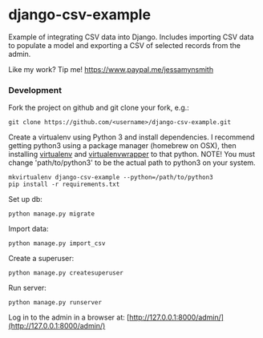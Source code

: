 # django-csv-example

Example of integrating CSV data into Django. Includes importing CSV data to populate a model and exporting a CSV of selected records from the admin.


Like my work? Tip me! https://www.paypal.me/jessamynsmith


### Development

Fork the project on github and git clone your fork, e.g.:

    git clone https://github.com/<username>/django-csv-example.git

Create a virtualenv using Python 3 and install dependencies. I recommend getting python3 using a package manager (homebrew on OSX), then installing [virtualenv](https://virtualenv.pypa.io/en/latest/installation.html) and [virtualenvwrapper](https://virtualenvwrapper.readthedocs.org/en/latest/install.html#basic-installation) to that python. NOTE! You must change 'path/to/python3'
to be the actual path to python3 on your system.

    mkvirtualenv django-csv-example --python=/path/to/python3
    pip install -r requirements.txt

Set up db:

    python manage.py migrate
    
Import data:

    python manage.py import_csv
    
Create a superuser:

    python manage.py createsuperuser

Run server:

    python manage.py runserver
    
Log in to the admin in a browser at: [http://127.0.0.1:8000/admin/](http://127.0.0.1:8000/admin/)